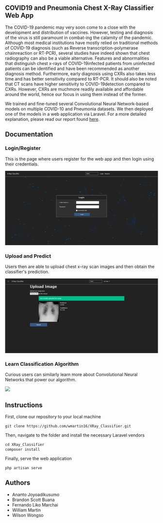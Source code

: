 ## COVID19 and Pneumonia Chest X-Ray Classifier Web App

The COVID-19 pandemic may very soon come to a close with the development and distribution of vaccines. However, testing and diagnosis of the virus is still paramount in combat-ing the calamity of the pandemic. Although most medical institutions have mostly relied on traditional methods of COVID-19 diagnosis (such as Reverse transcription-polymerase chainreaction or RT-PCR), several studies have indeed shown that chest radiography can also be a viable alternative. Features and abnormalities that distinguish chest x-rays of COVID-19infected patients from uninfected patients can be identified and have been recommended as another diagnosis method. Furthermore, early diagnosis using CXRs also takes less time and has better sensitivity compared to RT-PCR. It should also be noted that CT scans have higher sensitivity to COVID-19detection compared to CXRs. However, CXRs are muchmore readily available and affordable around the world, hence our focus in using them instead of the former.

We trained and fine-tuned several Convolutional Neural Network-based models on multiple COVID-10 and Pneumonia datasets. We then deployed one of the models in a web application via Laravel. For a more detailed explanation, please read our report found [here](https://github.com/wmartin16/XRay_Classifier/blob/main/paper.pdf).

## Documentation

### Login/Register

This is the page where users register for the web app and then login using their credentials.

![](https://github.com/wmartin16/XRay_Classifier/raw/main/docs/login.png)

### Upload and Predict

Users then are able to upload chest x-ray scan images and then obtain the classifier's prediction.

![](https://github.com/wmartin16/XRay_Classifier/raw/main/docs/predict.png)

### Learn Classification Algorithm

Curious users can similarly learn more about Convolutional Neural Networks that power our algorithm.

![](#)

## Instructions

First, clone our repository to your local machine

```
git clone https://github.com/wmartin16/XRay_Classifier.git
```

Then, navigate to the folder and install the necessary Laravel vendors

```
cd XRay_Classifier
composer install
```

Finally, serve the web application

```
php artisan serve
```

## Authors

-   Ananto Joyoadikusumo
-   Brandon Scott Buana
-   Fernando Liko Marchai
-   William Martin
-   Wilson Wongso
